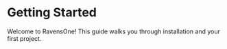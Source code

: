 # Getting Started

Welcome to RavensOne! This guide walks you through installation and your first project.
